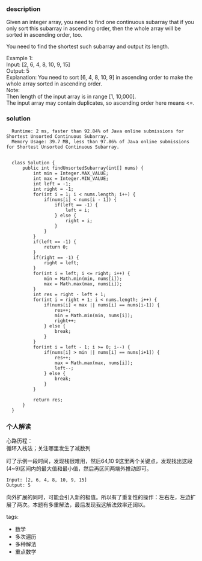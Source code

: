 ### description    
  Given an integer array, you need to find one continuous subarray that if you only sort this subarray in ascending order, then the whole array will be sorted in ascending order, too.  
    
  You need to find the shortest such subarray and output its length.  
    
  Example 1:  
  Input: [2, 6, 4, 8, 10, 9, 15]  
  Output: 5  
  Explanation: You need to sort [6, 4, 8, 10, 9] in ascending order to make the whole array sorted in ascending order.  
  Note:  
  Then length of the input array is in range [1, 10,000].  
  The input array may contain duplicates, so ascending order here means <=.  
### solution    
```    
  Runtime: 2 ms, faster than 92.84% of Java online submissions for Shortest Unsorted Continuous Subarray.  
  Memory Usage: 39.7 MB, less than 97.86% of Java online submissions for Shortest Unsorted Continuous Subarray.  
    
    
  class Solution {  
      public int findUnsortedSubarray(int[] nums) {  
          int min = Integer.MAX_VALUE;  
          int max = Integer.MIN_VALUE;  
          int left = -1;  
          int right = -1;  
          for(int i = 1; i < nums.length; i++) {  
              if(nums[i] < nums[i - 1]) {  
                  if(left == -1) {  
                      left = i;  
                  } else {  
                      right = i;  
                  }  
              }  
          }  
          if(left == -1) {  
              return 0;  
          }  
          if(right == -1) {  
              right = left;  
          }  
          for(int i = left; i <= right; i++) {  
              min = Math.min(min, nums[i]);  
              max = Math.max(max, nums[i]);  
          }  
          int res = right - left + 1;  
          for(int i = right + 1; i < nums.length; i++) {  
              if(nums[i] < max || nums[i] == nums[i-1]) {  
                  res++;  
                  min = Math.min(min, nums[i]);  
                  right++;  
              } else {  
                  break;  
              }  
          }  
          for(int i = left - 1; i >= 0; i--) {  
              if(nums[i] > min || nums[i] == nums[i+1]) {  
                  res++;  
                  max = Math.max(max, nums[i]);  
                  left--;  
              } else {  
                  break;  
              }  
          }  
            
          return res;  
      }  
  }  
```    
    
### 个人解读    
  心路历程：  
  循环入栈法；关注哪里发生了减数列  
    
  盯了示例一段时间，发现栈很难用，然后64,10 9这里两个关键点，发现找出这段(4~9)区间内的最大值和最小值，然后再区间两端外推动即可。  
  ```  
  Input: [2, 6, 4, 8, 10, 9, 15]  
  Output: 5  
  ```  
  向外扩展的同时，可能会引入新的极值。所以有了重复性的操作：左右左，左边扩展了两次。本题有多重解法，最后发现我这解法效率还阔以。  
    
tags:    
  -  数学  
  -  多次遍历  
  -  多种解法  
  -  重点数学  
